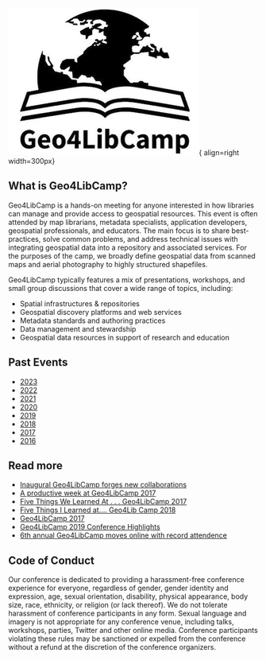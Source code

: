 ![Geo4LibCamp-logo](images/banner.jpg){ align=right width=300px}

## What is Geo4LibCamp?

Geo4LibCamp is a hands-on meeting for anyone interested in how libraries can manage and provide access to geospatial resources. This event is often attended by map librarians, metadata specialists, application developers, geospatial professionals, and educators. The main focus is to share best-practices, solve common problems, and address technical issues with integrating geospatial data into a repository and associated services. For the purposes of the camp, we broadly define geospatial data from scanned maps and aerial photography to highly structured shapefiles. 

Geo4LibCamp typically features a mix of presentations, workshops, and small group discussions that cover a wide range of topics, including:

* Spatial infrastructures & repositories
* Geospatial discovery platforms and web services
* Metadata standards and authoring practices
* Data management and stewardship
* Geospatial data resources in support of research and education


## Past Events
- [2023](2023/agenda.md)
- [2022](2022.md) 
- [2021](2021.md) 
- [2020](2020.md) 
- [2019](https://geo4libcamp2019.sched.com) 
- [2018](https://geo4libcamp2018.sched.com) 
- [2017](https://geo4libcamp2017.sched.com)
- [2016](https://geo4libcamp2016.sched.com)

## Read more
- [Inaugural Geo4LibCamp forges new collaborations](https://library.stanford.edu/blogs/digital-library-blog/2016/02/inaugural-geo4libcamp-forges-new-collaborations)
- [A productive week at Geo4LibCamp 2017](https://library.stanford.edu/blogs/digital-library-blog/2017/02/productive-week-geo4libcamp-2017)
- [Five Things We Learned At . . . Geo4LibCamp 2017](https://data-services.hosting.nyu.edu/ftwla-geo4libcamp-2017/)
- [Five Things I Learned at…. Geo4Lib Camp 2018](https://data-services.hosting.nyu.edu/five-things-i-learned-at-geo4lib-camp-2018/)
- [Geo4LibCamp 2017](http://geospatialmetadatalibrarian.blogspot.com/2017/03/geo4libcamp-2017.html?m=0)
- [Geo4LibCamp 2019 Conference Highlights](https://doi.org/10.1080/15420353.2019.1639994)
- [6th annual Geo4LibCamp moves online with record attendence](https://library.stanford.edu/blogs/digital-library-blog/2021/02/6th-annual-geo4libcamp-moves-online-record-attendence)

## Code of Conduct
Our conference is dedicated to providing a harassment-free conference experience for everyone, regardless of gender, gender identity and expression, age, sexual orientation, disability, physical appearance, body size, race, ethnicity, or religion (or lack thereof). We do not tolerate harassment of conference participants in any form. Sexual language and imagery is not appropriate for any conference venue, including talks, workshops, parties, Twitter and other online media. Conference participants violating these rules may be sanctioned or expelled from the conference without a refund at the discretion of the conference organizers.